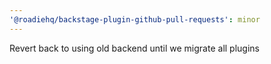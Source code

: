 ```yaml
---
'@roadiehq/backstage-plugin-github-pull-requests': minor
---
```


Revert back to using old backend until we migrate all plugins
